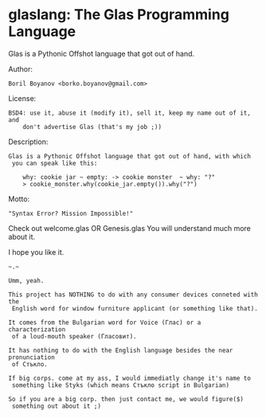 glaslang: The Glas Programming Language
========
Glas is a Pythonic Offshot language that got out of hand.

Author: 

    Boril Boyanov <borko.boyanov@gmail.com>

License: 

    BSD4: use it, abuse it (modify it), sell it, keep my name out of it, and 
        don't advertise Glas (that's my job ;))

Description:

    Glas is a Pythonic Offshot language that got out of hand, with which 
     you can speak like this: 
     
        why: cookie jar ~ empty: -> cookie monster  ~ why: "?"
        > cookie_monster.why(cookie_jar.empty()).why("?")

    
Motto:
 
    "Syntax Error? Mission Impossible!"

Check out welcome.glas OR Genesis.glas
You will understand much more about it.

I hope you like it.

    ~.~
    
    Umm, yeah. 

    This project has NOTHING to do with any consumer devices conneted with the 
     English word for window furniture applicant (or something like that).

    It comes from the Bulgarian word for Voice (Глас) or a characterization 
     of a loud-mouth speaker (Гласовит).
     
    It has nothing to do with the English language besides the near pronunciation
     of Стъкло.

    If big corps. come at my ass, I would immediatly change it's name to
     something like Styks (which means Стъкло script in Bulgarian)
     
    So if you are a big corp. then just contact me, we would figure($)
     something out about it ;)
